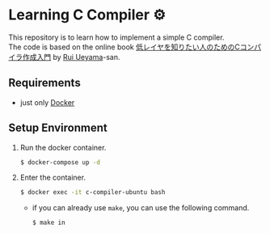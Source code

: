 # Learning C Compiler :gear:

This repository is to learn how to implement a simple C compiler. <br>
The code is based on the online book [低レイヤを知りたい人のためのCコンパイラ作成入門](https://www.sigbus.info/compilerbook) by [Rui Ueyama](https://github.com/rui314)-san.

## Requirements

- just only [Docker](https://www.docker.com/)

## Setup Environment

1. Run the docker container.

    ```bash
    $ docker-compose up -d
    ```

2. Enter the container.

    ```bash
    $ docker exec -it c-compiler-ubuntu bash
    ```

    - if you can already use `make`, you can use the following command.

        ```bash
        $ make in
        ```
